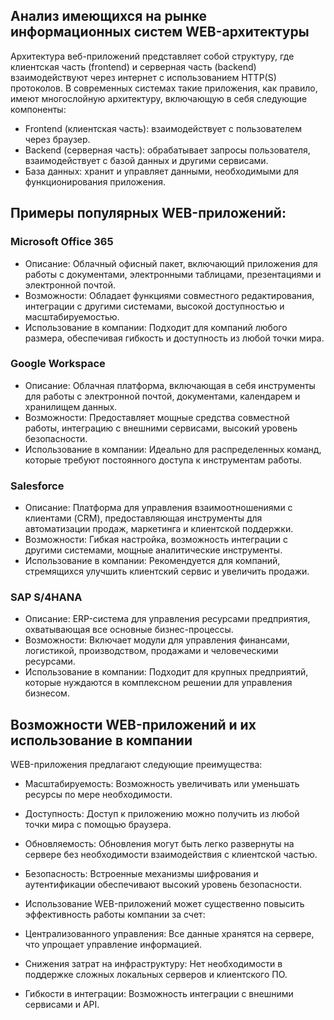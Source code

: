 ## Анализ имеющихся на рынке информационных систем WEB-архитектуры
Архитектура веб-приложений представляет собой структуру, где клиентская часть (frontend) и серверная часть (backend) взаимодействуют через интернет с использованием HTTP(S) протоколов. В современных системах такие приложения, как правило, имеют многослойную архитектуру, включающую в себя следующие компоненты:

- Frontend (клиентская часть): взаимодействует с пользователем через браузер.
- Backend (серверная часть): обрабатывает запросы пользователя, взаимодействует с базой данных и другими сервисами.
- База данных: хранит и управляет данными, необходимыми для функционирования приложения.
## Примеры популярных WEB-приложений:
### Microsoft Office 365

- Описание: Облачный офисный пакет, включающий приложения для работы с документами, электронными таблицами, презентациями и электронной почтой.
- Возможности: Обладает функциями совместного редактирования, интеграции с другими системами, высокой доступностью и масштабируемостью.
- Использование в компании: Подходит для компаний любого размера, обеспечивая гибкость и доступность из любой точки мира.

### Google Workspace

- Описание: Облачная платформа, включающая в себя инструменты для работы с электронной почтой, документами, календарем и хранилищем данных.
- Возможности: Предоставляет мощные средства совместной работы, интеграцию с внешними сервисами, высокий уровень безопасности.
- Использование в компании: Идеально для распределенных команд, которые требуют постоянного доступа к инструментам работы.

### Salesforce

- Описание: Платформа для управления взаимоотношениями с клиентами (CRM), предоставляющая инструменты для автоматизации продаж, маркетинга и клиентской поддержки.
- Возможности: Гибкая настройка, возможность интеграции с другими системами, мощные аналитические инструменты.
- Использование в компании: Рекомендуется для компаний, стремящихся улучшить клиентский сервис и увеличить продажи.

### SAP S/4HANA

- Описание: ERP-система для управления ресурсами предприятия, охватывающая все основные бизнес-процессы.
- Возможности: Включает модули для управления финансами, логистикой, производством, продажами и человеческими ресурсами.
- Использование в компании: Подходит для крупных предприятий, которые нуждаются в комплексном решении для управления бизнесом.

## Возможности WEB-приложений и их использование в компании
WEB-приложения предлагают следующие преимущества:
- Масштабируемость: Возможность увеличивать или уменьшать ресурсы по мере необходимости.
- Доступность: Доступ к приложению можно получить из любой точки мира с помощью браузера.
- Обновляемость: Обновления могут быть легко развернуты на сервере без необходимости взаимодействия с клиентской частью.
- Безопасность: Встроенные механизмы шифрования и аутентификации обеспечивают высокий уровень безопасности.

- Использование WEB-приложений может существенно повысить эффективность работы компании за счет:
- Централизованного управления: Все данные хранятся на сервере, что упрощает управление информацией.
- Снижения затрат на инфраструктуру: Нет необходимости в поддержке сложных локальных серверов и клиентского ПО.
- Гибкости в интеграции: Возможность интеграции с внешними сервисами и API.